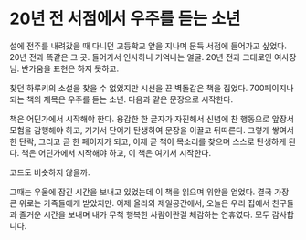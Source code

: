 # 20년 전 서점에서 우주를 듣는 소년

설에 전주를 내려갔을 때 다니던 고등학교 앞을 지나며 문득 서점에 들어가고 싶었다. 20년 전과 똑같은 그 곳. 들어가서 인사하니 기억나는 얼굴. 20년 전과 그대로인 여사장님. 반가움을 표현은 하지 못하고.

찾던 하루키의 소설을 찾을 수 없었지만 시선을 끈 벽돌같은 책을 집었다. 700페이지나 되는 책의 제목은 우주를 듣는 소년. 다음과 같은 문장으로 시작한다.

책은 어딘가에서 시작해야 한다. 용감한 한 글자가 자진해서 신념에 찬 행동으로 앞장서 모험을 감행해야 하고, 거기서 단어가 탄생하여 문장을 이끌고 뒤따른다. 그렇게 쌓여서 한 단락, 그리고 곧 한 페이지가 되고, 이제 곧 책이 목소리를 찾으며 스스로 탄생하게 된다.
책은 어딘가에서 시작해야 하고, 이 책은 여기서 시작한다.

코드도 비슷하지 않을까.

그때는 우울에 잠긴 시간을 보내고 있었는데 이 책을 읽으며 위안을 얻었다. 결국 가장 큰 위로는 가족들에게 받았지만. 어제 올라와 제일공간에서, 오늘은 우리 집에서 친구들과 즐거운 시간을 보내며 내가 무척 행복한 사람이란걸 체감하는 연휴였다. 모두 감사합니다.
